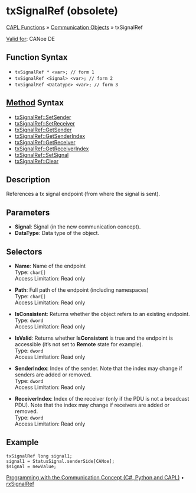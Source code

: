 # txSignalRef (obsolete)

[CAPL Functions](../../CAPLfunctions.md) » [Communication Objects](../CAPLfunctionsCOOverview.md) » txSignalRef

[Valid for](../../../Shared/FeatureAvailability.md): CANoe DE

## Function Syntax

- `txSignalRef * <var>; // form 1`
- `txSignalRef <Signal> <var>; // form 2`
- `txSignalRef <Datatype> <var>; // form 3`

## [Method](../../../Shared/CAPL/General/ClassesAndObjects.md) Syntax

- [txSignalRef::SetSender](../Methods/CAPLfunctionSetSender.md)
- [txSignalRef::SetReceiver](../Methods/CAPLfunctionSetReceiver.md)
- [txSignalRef::GetSender](../Methods/CAPLfunctionGetSender.md)
- [txSignalRef::GetSenderIndex](../Methods/CAPLfunctionGetSenderIndex.md)
- [txSignalRef::GetReceiver](../Methods/CAPLfunctionGetReceiver.md)
- [txSignalRef::GetReceiverIndex](../Methods/CAPLfunctionGetReceiverIndex.md)
- [txSignalRef::SetSignal](../Methods/CAPLfunctionSetSignal.md)
- [txSignalRef::Clear](../Methods/CAPLfunctionClear.md)

## Description

References a tx signal endpoint (from where the signal is sent).

## Parameters

- **Signal**: Signal (in the new communication concept).
- **DataType**: Data type of the object.

## Selectors

- **Name**: Name of the endpoint  
  Type: `char[]`  
  Access Limitation: Read only

- **Path**: Full path of the endpoint (including namespaces)  
  Type: `char[]`  
  Access Limitation: Read only

- **IsConsistent**: Returns whether the object refers to an existing endpoint.  
  Type: `dword`  
  Access Limitation: Read only

- **IsValid**: Returns whether **IsConsistent** is true and the endpoint is accessible (it’s not set to **Remote** state for example).  
  Type: `dword`  
  Access Limitation: Read only

- **SenderIndex**: Index of the sender. Note that the index may change if senders are added or removed.  
  Type: `dword`  
  Access Limitation: Read only

- **ReceiverIndex**: Index of the receiver (only if the PDU is not a broadcast PDU). Note that the index may change if receivers are added or removed.  
  Type: `dword`  
  Access Limitation: Read only

## Example

```plaintext
txSignalRef long signal1;
signal1 = StatusSignal.senderSide[CANoe];
$signal = newValue;
```

[Programming with the Communication Concept (C#, Python and CAPL)](../../../CANoeCANalyzer/CommunicationConcept/Programming/CCP.md) • [rxSignalRef](CAPLfunctionRxSignalRef.md)
